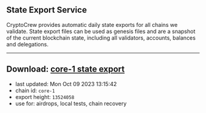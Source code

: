 ## State Export Service
CryptoCrew provides automatic daily state exports for all chains we validate. State export files can be used as genesis files and are a snapshot of the current blockchain state, including all validators, accounts, balances and delegations.

---
**Download: [core-1 state export](https://dl.ccvalidators.com/SERVICE/persistence/core-1_export_13524058.json)**
---

- last updated: Mon Oct 09 2023 13:15:42
- chain id: `core-1`
- export height: `13524058`
- use for: airdrops, local tests, chain recovery
